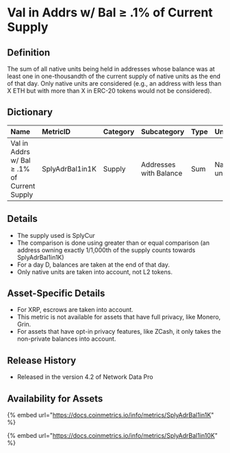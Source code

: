 # Val in Addrs w/ Bal ≥ .1% of Current Supply

## Definition

The sum of all native units being held in addresses whose balance was at least one in one-thousandth of the current supply of native units as the end of that day. Only native units are considered \(e.g., an address with less than X ETH but with more than X in ERC-20 tokens would not be considered\).

## Dictionary

| Name | MetricID | Category | Subcategory | Type | Unit | Interval |
| :--- | :--- | :--- | :--- | :--- | :--- | :--- |
| Val in Addrs w/ Bal ≥ .1% of Current Supply | SplyAdrBal1in1K | Supply | Addresses with Balance | Sum | Native units | 1 day |

## Details

* The supply used is SplyCur
* The comparison is done using greater than or equal comparison \(an address owning exactly 1/1,000th of the supply counts towards SplyAdrBal1in1K\)
* For a day D, balances are taken at the end of that day.
* Only native units are taken into account, not L2 tokens.

## Asset-Specific Details

* For XRP, escrows are taken into account.
* This metric is not available for assets that have full privacy, like Monero, Grin.
* For assets that have opt-in privacy features, like ZCash, it only takes the non-private balances into account.

## Release History

* Released in the version 4.2 of Network Data Pro

## **Availability for Assets**

{% embed url="https://docs.coinmetrics.io/info/metrics/SplyAdrBal1in1K" %}

{% embed url="https://docs.coinmetrics.io/info/metrics/SplyAdrBal1in10K" %}

